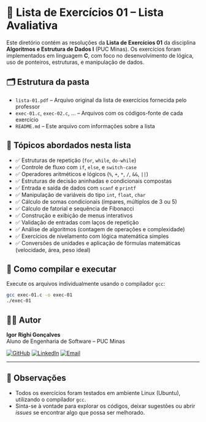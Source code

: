 # 📘 Lista de Exercícios 01 – Lista Avaliativa

Este diretório contém as resoluções da **Lista de Exercícios 01** da disciplina **Algoritmos e Estrutura de Dados I** (PUC Minas). Os exercícios foram implementados em linguagem **C**, com foco no desenvolvimento de lógica, uso de ponteiros, estruturas, e manipulação de dados.

## 🗂️ Estrutura da pasta

- `lista-01.pdf` – Arquivo original da lista de exercícios fornecida pelo professor  
- `exec-01.c`, `exec-02.c`, ... – Arquivos com os códigos-fonte de cada exercício  
- `README.md` – Este arquivo com informações sobre a lista

## 📌 Tópicos abordados nesta lista

- ✅ Estruturas de repetição (`for`, `while`, `do-while`)
- ✅ Controle de fluxo com `if`, `else`, e `switch-case`
- ✅ Operadores aritméticos e lógicos (`%`, `+`, `*`, `/`, `&&`, `||`)
- ✅ Estruturas de decisão aninhadas e condicionais compostas
- ✅ Entrada e saída de dados com `scanf` e `printf`
- ✅ Manipulação de variáveis do tipo `int`, `float`, `char`
- ✅ Cálculo de somas condicionais (ímpares, múltiplos de 3 ou 5)
- ✅ Cálculo de fatorial e sequência de Fibonacci
- ✅ Construção e exibição de menus interativos
- ✅ Validação de entradas com laços de repetição
- ✅ Análise de algoritmos (contagem de operações e complexidade)
- ✅ Exercícios de nivelamento com lógica matemática simples
- ✅ Conversões de unidades e aplicação de fórmulas matemáticas (velocidade, área, peso ideal)

## 🧪 Como compilar e executar

Execute os arquivos individualmente usando o compilador `gcc`:

```bash
gcc exec-01.c -o exec-01
./exec-01
```

## 👨‍💻 Autor

**Igor Righi Gonçalves**  
Aluno de Engenharia de Software – PUC Minas  

[![GitHub](https://img.shields.io/badge/GitHub-100000?style=for-the-badge&logo=github&logoColor=white)](https://github.com/righigor) [![LinkedIn](https://img.shields.io/badge/LinkedIn-0077B5?style=for-the-badge&logo=linkedin&logoColor=white)](https://www.linkedin.com/in/igor-righi/) [![Email](https://img.shields.io/badge/Email-D14836?style=for-the-badge&logo=gmail&logoColor=white)](mailto:righigordev@gmail.com)

---

## 📎 Observações

- Todos os exercícios foram testados em ambiente Linux (Ubuntu), utilizando o compilador `gcc`.
- Sinta-se à vontade para explorar os códigos, deixar sugestões ou abrir *issues* se encontrar algo que possa ser melhorado.
